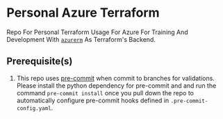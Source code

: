 # Personal Azure Terraform
Repo For Personal Terraform Usage For Azure For Training And Development With [`azurerm`](https://registry.terraform.io/providers/hashicorp/azurerm/latest/docs) As Terraform's Backend.

## Prerequisite(s)
1. This repo uses [pre-commit](https://pre-commit.com/index.html) when commit to branches for validations.
Please install the python dependency for pre-commit and and run the command ```pre-commit install``` once you pull down the repo to automatically configure pre-commit hooks defined in `.pre-commit-config.yaml`.